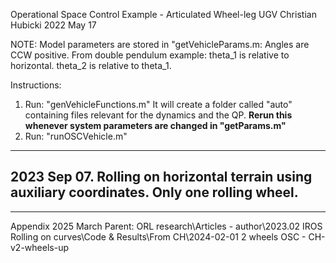 Operational Space Control Example - Articulated Wheel-leg UGV
Christian Hubicki
2022 May 17

NOTE:
Model parameters are stored in "getVehicleParams.m:
Angles are CCW positive.
From double pendulum example: theta_1 is relative to horizontal. theta_2 is
 relative to theta_1.

Instructions:
1) Run: "genVehicleFunctions.m"
It will create a folder called "auto" containing files relevant
for the dynamics and the QP.
**Rerun this whenever system parameters are changed in "getParams.m"**
2) Run: "runOSCVehicle.m"
--------------------------------------------------------------------------

2023 Sep 07.
Rolling on horizontal terrain using auxiliary coordinates. 
Only one rolling wheel.
--------------------------------------------------------------------------


--------------------------------------------------------------------------
Appendix
2025 March
Parent:
ORL research\Articles - author\2023.02 IROS Rolling on curves\Code & Results\From CH\2024-02-01 2 wheels OSC - CH-v2-wheels-up